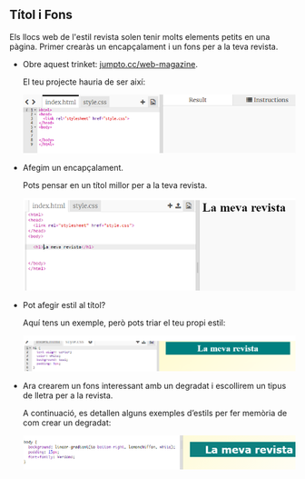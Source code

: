 ## Títol i Fons

Els llocs web de l'estil revista solen tenir molts elements petits en una pàgina. Primer crearàs un encapçalament i un fons per a la teva revista.

+ Obre aquest trinket: <a href="http://jumpto.cc/web-magazine" target="_blank">jumpto.cc/web-magazine</a>.
    
    El teu projecte hauria de ser així:
    
    ![captura de pantalla](images/magazine-starter.png)

+ Afegim un encapçalament.
    
    Pots pensar en un títol millor per a la teva revista.
    
    ![captura de pantalla](images/magazine-heading.png)

+ Pot afegir estil al títol?
    
    Aquí tens un exemple, però pots triar el teu propi estil:
    
    ![captura de pantalla](images/magazine-heading-style.png)

+ Ara crearem un fons interessant amb un degradat i escollirem un tipus de lletra per a la revista.
    
    A continuació, es detallen alguns exemples d’estils per fer memòria de com crear un degradat:
    
    ![captura de pantalla](images/magazine-background.png)